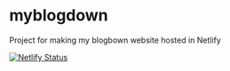 # myblogdown

Project for making my blogbown website hosted in Netlify

[![Netlify Status](https://api.netlify.com/api/v1/badges/4e7d4bcf-ce9e-42a9-a632-3127a5f15ea6/deploy-status)](https://app.netlify.com/sites/vibrant-jackson-7a7bce/deploys)

